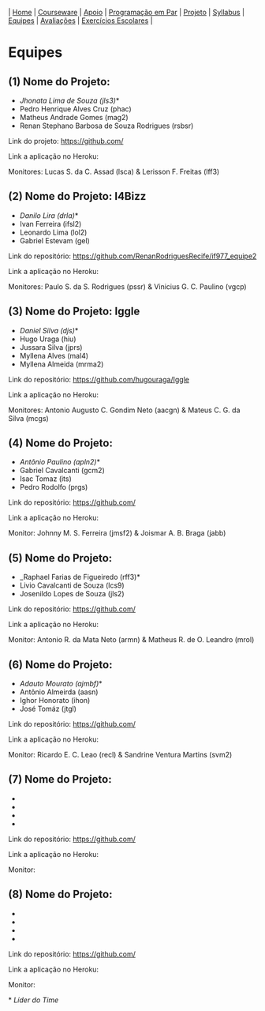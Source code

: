 | [Home](https://github.com/vinicius3w/if977) | [Courseware](/pages/courseware.md) | [Apoio](/pages/apoio.md) | [Programação em Par](/pages/pairprogramming.md) | [Projeto](/pages/projeto.md) | [Syllabus](/pages/syllabus.md) | [Equipes](/pages/equipes.md) | [Avaliações](/pages/avaliacoes.md) | [Exercícios Escolares](/pages/exerciciosescolares.md) |

# Equipes

## (1) Nome do Projeto: 

* _Jhonata Lima de Souza (jls3)_\*
* Pedro Henrique Alves Cruz (phac)
* Matheus Andrade Gomes (mag2)
* Renan Stephano Barbosa de Souza Rodrigues (rsbsr)

Link do projeto: <https://github.com/>

Link a aplicação no Heroku:

Monitores: Lucas S. da C. Assad (lsca) & Lerisson F. Freitas (lff3)

## (2) Nome do Projeto: I4Bizz

* _Danilo Lira (drla)_\*
* Ivan Ferreira (ifsl2)
* Leonardo Lima (lol2)
* Gabriel Estevam (gel)

Link do repositório: <https://github.com/RenanRodriguesRecife/if977_equipe2>

Link a aplicação no Heroku:

Monitores: Paulo S. da S. Rodrigues (pssr) & Vinicius G. C. Paulino (vgcp)

## (3) Nome do Projeto: Iggle

* _Daniel Silva (djs)_\*
* Hugo Uraga (hiu)
* Jussara Silva (jprs)
* Myllena Alves (mal4)
* Myllena Almeida (mrma2)

Link do repositório: <https://github.com/hugouraga/Iggle>

Link a aplicação no Heroku:

Monitores: Antonio Augusto C. Gondim Neto (aacgn) & Mateus C. G. da Silva (mcgs)

## (4) Nome do Projeto:  

* _Antônio Paulino (apln2)_\*
* Gabriel Cavalcanti (gcm2)
* Isac Tomaz (its)
* Pedro Rodolfo (prgs)

Link do repositório: <https://github.com/>

Link a aplicação no Heroku:

Monitor: Johnny M. S. Ferreira (jmsf2) & Joismar A. B. Braga (jabb)

## (5) Nome do Projeto:  

* _Raphael Farias de Figueiredo (rff3)\*
* Livio Cavalcanti de Souza (lcs9)
* Josenildo Lopes de Souza (jls2)

Link do repositório: <https://github.com/>

Link a aplicação no Heroku:

Monitor: Antonio R. da Mata Neto (armn) & Matheus R. de O. Leandro (mrol)

## (6) Nome do Projeto:  

* _Adauto Mourato (ajmbf)_\*
* Antônio Almeirda (aasn)
* Ighor Honorato (ihon)
* José Tomáz (jtgl)

Link do repositório: <https://github.com/>

Link a aplicação no Heroku:

Monitor: Ricardo E. C. Leao (recl) & Sandrine Ventura Martins (svm2)

## (7) Nome do Projeto:  

* 
* 
* 
* 

Link do repositório: <https://github.com/>

Link a aplicação no Heroku:

Monitor: 

## (8) Nome do Projeto:  

* 
* 
* 
* 

Link do repositório: <https://github.com/>

Link a aplicação no Heroku:

Monitor: 

\* _Líder do Time_
